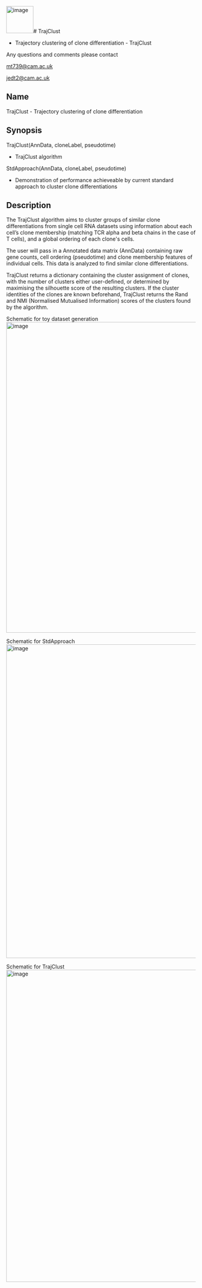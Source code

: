 <img width="72" alt="image" src="https://github.com/MunetomoT/TrajClust/assets/30675477/ac7bb56f-fd6b-420d-a674-5e434052c84b"># TrajClust

* Trajectory clustering of clone differentiation - TrajClust

Any questions and comments please contact
   
   mt739@cam.ac.uk
   
   jedt2@cam.ac.uk

Name
----

  TrajClust - Trajectory clustering of clone differentiation 

Synopsis
--------

  TrajClust(AnnData, cloneLabel, pseudotime)
   - TrajClust algorithm
  
  StdApproach(AnnData, cloneLabel, pseudotime)
   - Demonstration of performance achieveable by current standard approach to cluster clone differentiations
   
Description
-----------

The TrajClust algorithm aims to cluster groups of similar clone differentiations from single cell RNA datasets using information about each cell’s clone membership (matching TCR alpha and beta chains in the case of T cells), and a global ordering of each clone's cells.

The user will pass in a Annotated data matrix (AnnData) containing raw gene counts, cell ordering (pseudotime) and clone membership features of individual cells. This data is analyzed to find similar clone differentiations.

TrajClust returns a dictionary containing the cluster assignment of clones, with the number of clusters either user-defined, or determined by maximising the silhouette score of the resulting clusters. If the cluster identities of the clones are known beforehand, TrajClust returns the Rand and NMI (Normalised Mutualised Information) scores of the clusters found by the algorithm.

Schematic for toy dataset generation
<img width="824" alt="image" src="https://github.com/MunetomoT/TrajClust/assets/30675477/9427a9a6-c4ea-42e3-b6a4-41e334f330f4">

Schematic for StdApproach
<img width="832" alt="image" src="https://github.com/MunetomoT/TrajClust/assets/30675477/ff253d47-5558-4aef-98ba-e4c9607dcbe1">

Schematic for TrajClust
<img width="828" alt="image" src="https://github.com/MunetomoT/TrajClust/assets/30675477/cedfa3dd-21a5-4208-a01b-3ea40cf8100e">



